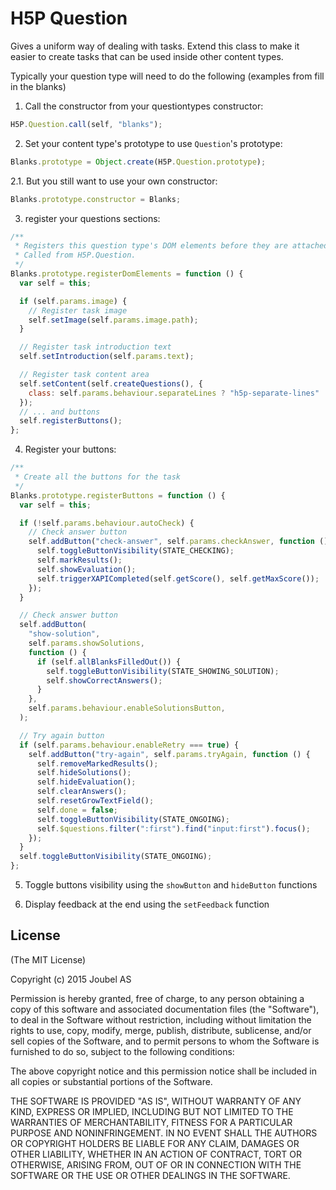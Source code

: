 # H5P Question

Gives a uniform way of dealing with tasks. Extend this class to make it easier
to create tasks that can be used inside other content types.

Typically your question type will need to do the following (examples from fill in the blanks)

1. Call the constructor from your questiontypes constructor:

```js
H5P.Question.call(self, "blanks");
```

2. Set your content type's prototype to use `Question`'s prototype:

```js
Blanks.prototype = Object.create(H5P.Question.prototype);
```

2.1. But you still want to use your own constructor:

```js
Blanks.prototype.constructor = Blanks;
```

3. register your questions sections:

```js
/**
 * Registers this question type's DOM elements before they are attached.
 * Called from H5P.Question.
 */
Blanks.prototype.registerDomElements = function () {
  var self = this;

  if (self.params.image) {
    // Register task image
    self.setImage(self.params.image.path);
  }

  // Register task introduction text
  self.setIntroduction(self.params.text);

  // Register task content area
  self.setContent(self.createQuestions(), {
    class: self.params.behaviour.separateLines ? "h5p-separate-lines" : "",
  });
  // ... and buttons
  self.registerButtons();
};
```

4. Register your buttons:

```js
/**
 * Create all the buttons for the task
 */
Blanks.prototype.registerButtons = function () {
  var self = this;

  if (!self.params.behaviour.autoCheck) {
    // Check answer button
    self.addButton("check-answer", self.params.checkAnswer, function () {
      self.toggleButtonVisibility(STATE_CHECKING);
      self.markResults();
      self.showEvaluation();
      self.triggerXAPICompleted(self.getScore(), self.getMaxScore());
    });
  }

  // Check answer button
  self.addButton(
    "show-solution",
    self.params.showSolutions,
    function () {
      if (self.allBlanksFilledOut()) {
        self.toggleButtonVisibility(STATE_SHOWING_SOLUTION);
        self.showCorrectAnswers();
      }
    },
    self.params.behaviour.enableSolutionsButton,
  );

  // Try again button
  if (self.params.behaviour.enableRetry === true) {
    self.addButton("try-again", self.params.tryAgain, function () {
      self.removeMarkedResults();
      self.hideSolutions();
      self.hideEvaluation();
      self.clearAnswers();
      self.resetGrowTextField();
      self.done = false;
      self.toggleButtonVisibility(STATE_ONGOING);
      self.$questions.filter(":first").find("input:first").focus();
    });
  }
  self.toggleButtonVisibility(STATE_ONGOING);
};
```

5. Toggle buttons visibility using the `showButton` and `hideButton` functions

6. Display feedback at the end using the `setFeedback` function

## License

(The MIT License)

Copyright (c) 2015 Joubel AS

Permission is hereby granted, free of charge, to any person obtaining a copy of this software and associated documentation files (the "Software"), to deal in the Software without restriction, including without limitation the rights to use, copy, modify, merge, publish, distribute, sublicense, and/or sell copies of the Software, and to permit persons to whom the Software is furnished to do so, subject to the following conditions:

The above copyright notice and this permission notice shall be included in all copies or substantial portions of the Software.

THE SOFTWARE IS PROVIDED "AS IS", WITHOUT WARRANTY OF ANY KIND, EXPRESS OR IMPLIED, INCLUDING BUT NOT LIMITED TO THE WARRANTIES OF MERCHANTABILITY, FITNESS FOR A PARTICULAR PURPOSE AND NONINFRINGEMENT. IN NO EVENT SHALL THE AUTHORS OR COPYRIGHT HOLDERS BE LIABLE FOR ANY CLAIM, DAMAGES OR OTHER LIABILITY, WHETHER IN AN ACTION OF CONTRACT, TORT OR OTHERWISE, ARISING FROM, OUT OF OR IN CONNECTION WITH THE SOFTWARE OR THE USE OR OTHER DEALINGS IN THE SOFTWARE.
